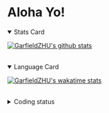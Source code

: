 # Aloha Yo!

<details open>
<summary>Stats Card</summary>
 
[![GarfieldZHU's github stats](https://github-readme-stats.vercel.app/api?username=GarfieldZHU&show_icons=true&theme=tokyonight)](https://github.com/anuraghazra/github-readme-stats)
 
</details>

<br/>

<details open>
<summary>Language Card</summary>
 
[![GarfieldZHU's wakatime stats](https://github-readme-stats.vercel.app/api/wakatime?username=AlohaYo&theme=nightowl&layout=compact)](https://github.com/GarfieldZHU/GarfieldZHU)


<br/>

</details>

<details>

<summary>Coding status</summary>

<br/>

<!--START_SECTION:waka-->
**🐱 My Github Data** 

> 🏆 161 Contributions in the Year 2021
 > 
> 📦 472.1 kB Used in Github's Storage 
 > 
> 🚫 Not Opted to Hire
 > 
> 📜 53 Public Repositories 
 > 
> 🔑 32 Private Repositories  
 > 
**I'm a Night 🦉** 

```text
🌞 Morning    72 commits     ███░░░░░░░░░░░░░░░░░░░░░░   14.72% 
🌆 Daytime    132 commits    ██████░░░░░░░░░░░░░░░░░░░   26.99% 
🌃 Evening    182 commits    █████████░░░░░░░░░░░░░░░░   37.22% 
🌙 Night      103 commits    █████░░░░░░░░░░░░░░░░░░░░   21.06%

```


📊 **This Week I Spent My Time On** 

```text
💬 Programming Languages: 
TypeScript               18 hrs 8 mins       █████████████████░░░░░░░░   68.24% 
Rust                     3 hrs 58 mins       ███░░░░░░░░░░░░░░░░░░░░░░   14.96% 
SCSS                     1 hr 24 mins        █░░░░░░░░░░░░░░░░░░░░░░░░   5.27% 
Java                     1 hr 3 mins         █░░░░░░░░░░░░░░░░░░░░░░░░   4.01% 
JavaScript               1 hr 3 mins         █░░░░░░░░░░░░░░░░░░░░░░░░   3.99%

🔥 Editors: 
VS Code                  25 hrs 30 mins      ████████████████████████░   95.93% 
IntelliJ                 1 hr 4 mins         █░░░░░░░░░░░░░░░░░░░░░░░░   4.07%

💻 Operating System: 
Mac                      21 hrs 3 mins       ███████████████████░░░░░░   79.22% 
Windows                  5 hrs 31 mins       █████░░░░░░░░░░░░░░░░░░░░   20.78%

```


<!--END_SECTION:waka-->

</details>

